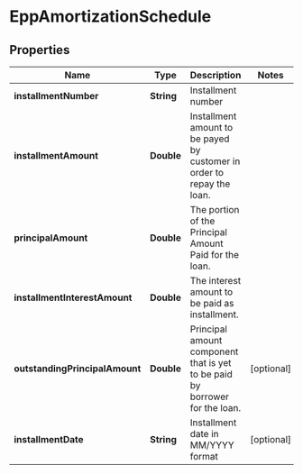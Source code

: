 # EppAmortizationSchedule

## Properties
Name | Type | Description | Notes
------------ | ------------- | ------------- | -------------
**installmentNumber** | **String** | Installment number | 
**installmentAmount** | **Double** | Installment amount to be payed by customer in order to repay the loan. | 
**principalAmount** | **Double** |  The portion of the Principal Amount Paid for the loan. | 
**installmentInterestAmount** | **Double** | The interest  amount to be paid as installment. | 
**outstandingPrincipalAmount** | **Double** | Principal amount component that is yet to be paid by borrower for the loan. |  [optional]
**installmentDate** | **String** | Installment date in  MM/YYYY format |  [optional]
